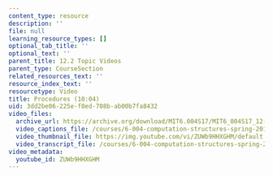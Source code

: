```yaml
---
content_type: resource
description: ''
file: null
learning_resource_types: []
optional_tab_title: ''
optional_text: ''
parent_title: 12.2 Topic Videos
parent_type: CourseSection
related_resources_text: ''
resource_index_text: ''
resourcetype: Video
title: Procedures (10:04)
uid: 3dd2be06-225e-f8ed-708b-ab00b7fa8432
video_files:
  archive_url: https://archive.org/download/MIT6.004S17/MIT6_004S17_12-02-01_300k.mp4
  video_captions_file: /courses/6-004-computation-structures-spring-2017/088a68e4571f5a90b1080def1f528d06_ZUWb9HHXGHM.vtt
  video_thumbnail_file: https://img.youtube.com/vi/ZUWb9HHXGHM/default.jpg
  video_transcript_file: /courses/6-004-computation-structures-spring-2017/862b2401db5bc211559671702cd13d9c_ZUWb9HHXGHM.pdf
video_metadata:
  youtube_id: ZUWb9HHXGHM
---
```

